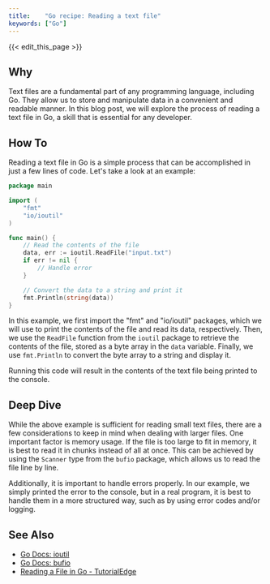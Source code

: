 ```yaml
---
title:    "Go recipe: Reading a text file"
keywords: ["Go"]
---
```


{{< edit_this_page >}}

## Why
Text files are a fundamental part of any programming language, including Go. They allow us to store and manipulate data in a convenient and readable manner. In this blog post, we will explore the process of reading a text file in Go, a skill that is essential for any developer.

## How To
Reading a text file in Go is a simple process that can be accomplished in just a few lines of code. Let's take a look at an example:

```Go
package main

import (
    "fmt"
    "io/ioutil"
)

func main() {
    // Read the contents of the file
    data, err := ioutil.ReadFile("input.txt")
    if err != nil {
        // Handle error
    }

    // Convert the data to a string and print it
    fmt.Println(string(data))
}
```
In this example, we first import the "fmt" and "io/ioutil" packages, which we will use to print the contents of the file and read its data, respectively. Then, we use the `ReadFile` function from the `ioutil` package to retrieve the contents of the file, stored as a byte array in the `data` variable. Finally, we use `fmt.Println` to convert the byte array to a string and display it.

Running this code will result in the contents of the text file being printed to the console.

## Deep Dive
While the above example is sufficient for reading small text files, there are a few considerations to keep in mind when dealing with larger files. One important factor is memory usage. If the file is too large to fit in memory, it is best to read it in chunks instead of all at once. This can be achieved by using the `Scanner` type from the `bufio` package, which allows us to read the file line by line.

Additionally, it is important to handle errors properly. In our example, we simply printed the error to the console, but in a real program, it is best to handle them in a more structured way, such as by using error codes and/or logging.

## See Also
- [Go Docs: ioutil](https://golang.org/pkg/io/ioutil/)
- [Go Docs: bufio](https://golang.org/pkg/bufio/)
- [Reading a File in Go - TutorialEdge](https://tutorialedge.net/golang/reading-file-in-go/)